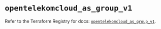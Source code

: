 # `opentelekomcloud_as_group_v1`

Refer to the Terraform Registry for docs: [`opentelekomcloud_as_group_v1`](https://registry.terraform.io/providers/opentelekomcloud/opentelekomcloud/1.36.0/docs/resources/as_group_v1).
